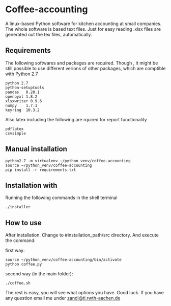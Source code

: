 # Coffee-accounting
A linux-based Python software for kitchen accounting at small companies.
The whole software is based text files. Just for easy reading .xlsx files are generated out the tex files, automatically.

## Requirements
The following softwares and packages are required. Though , it might be still possible to use different verions of other packages, which are comptible with Python 2.7

    python 2.7
    python-setuptools
    pandas   0.20.1
    openpyxl 1.8.2
    xlsxwriter 0.9.6
    numpy    1.7.1
    keyring  10.3.2
    
Also latex including the following are rquired for report functionality

    pdflatex
    csvsimple
    
## Manual installation

    python2.7 -m virtualenv ~/python_venv/coffee-accounting    
    source ~/python_venv/coffee-accounting
    pip install -r requirements.txt   
    
    
## Installation with 
Running the following commands in the shell terminal
    
    ./installer
    
## How to use
After installation. Change to #installation_path/src directory. And execute the command:    

first way: 
    
    source ~/python_venv/coffee-accounting/bin/activate
    python coffee.py
        
second way (in the main folder):

    ./coffee.sh

The rest is easy, you will see what options you have. Good luck. If you have any question email me under zandi@ti.rwth-aachen.de
    
